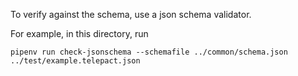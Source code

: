 To verify against the schema, use a json schema validator.

For example, in this directory, run

```
pipenv run check-jsonschema --schemafile ../common/schema.json ../test/example.telepact.json
```
